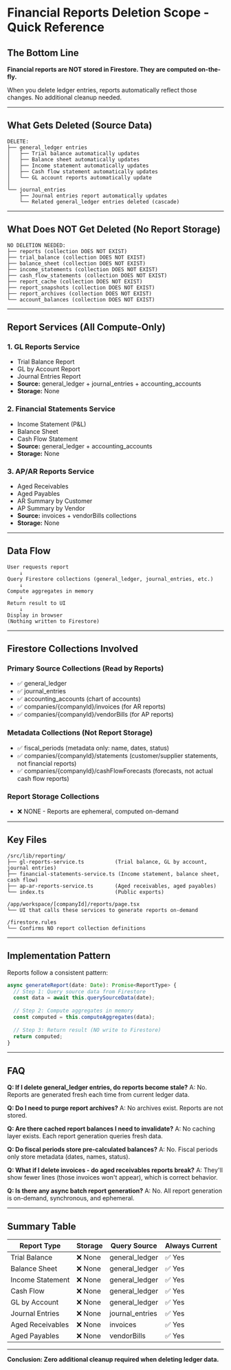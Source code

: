 # Financial Reports Deletion Scope - Quick Reference

## The Bottom Line

**Financial reports are NOT stored in Firestore. They are computed on-the-fly.**

When you delete ledger entries, reports automatically reflect those changes. No additional cleanup needed.

---

## What Gets Deleted (Source Data)

```
DELETE:
├── general_ledger entries
│   ├── Trial balance automatically updates
│   ├── Balance sheet automatically updates
│   ├── Income statement automatically updates
│   ├── Cash flow statement automatically updates
│   └── GL account reports automatically update
│
└── journal_entries
    ├── Journal entries report automatically updates
    └── Related general_ledger entries deleted (cascade)
```

---

## What Does NOT Get Deleted (No Report Storage)

```
NO DELETION NEEDED:
├── reports (collection DOES NOT EXIST)
├── trial_balance (collection DOES NOT EXIST)
├── balance_sheet (collection DOES NOT EXIST)
├── income_statements (collection DOES NOT EXIST)
├── cash_flow_statements (collection DOES NOT EXIST)
├── report_cache (collection DOES NOT EXIST)
├── report_snapshots (collection DOES NOT EXIST)
├── report_archives (collection DOES NOT EXIST)
└── account_balances (collection DOES NOT EXIST)
```

---

## Report Services (All Compute-Only)

### 1. GL Reports Service
- Trial Balance Report
- GL by Account Report
- Journal Entries Report
- **Source:** general_ledger + journal_entries + accounting_accounts
- **Storage:** None

### 2. Financial Statements Service
- Income Statement (P&L)
- Balance Sheet
- Cash Flow Statement
- **Source:** general_ledger + accounting_accounts
- **Storage:** None

### 3. AP/AR Reports Service
- Aged Receivables
- Aged Payables
- AR Summary by Customer
- AP Summary by Vendor
- **Source:** invoices + vendorBills collections
- **Storage:** None

---

## Data Flow

```
User requests report
    ↓
Query Firestore collections (general_ledger, journal_entries, etc.)
    ↓
Compute aggregates in memory
    ↓
Return result to UI
    ↓
Display in browser
(Nothing written to Firestore)
```

---

## Firestore Collections Involved

### Primary Source Collections (Read by Reports)
- ✅ general_ledger
- ✅ journal_entries
- ✅ accounting_accounts (chart of accounts)
- ✅ companies/{companyId}/invoices (for AR reports)
- ✅ companies/{companyId}/vendorBills (for AP reports)

### Metadata Collections (Not Report Storage)
- ✅ fiscal_periods (metadata only: name, dates, status)
- ✅ companies/{companyId}/statements (customer/supplier statements, not financial reports)
- ✅ companies/{companyId}/cashFlowForecasts (forecasts, not actual cash flow reports)

### Report Storage Collections
- ❌ NONE - Reports are ephemeral, computed on-demand

---

## Key Files

```
/src/lib/reporting/
├── gl-reports-service.ts          (Trial balance, GL by account, journal entries)
├── financial-statements-service.ts (Income statement, balance sheet, cash flow)
├── ap-ar-reports-service.ts       (Aged receivables, aged payables)
└── index.ts                       (Public exports)

/app/workspace/[companyId]/reports/page.tsx
└── UI that calls these services to generate reports on-demand

/firestore.rules
└── Confirms NO report collection definitions
```

---

## Implementation Pattern

Reports follow a consistent pattern:

```typescript
async generateReport(date: Date): Promise<ReportType> {
  // Step 1: Query source data from Firestore
  const data = await this.querySourceData(date);
  
  // Step 2: Compute aggregates in memory
  const computed = this.computeAggregates(data);
  
  // Step 3: Return result (NO write to Firestore)
  return computed;
}
```

---

## FAQ

**Q: If I delete general_ledger entries, do reports become stale?**
A: No. Reports are generated fresh each time from current ledger data.

**Q: Do I need to purge report archives?**
A: No archives exist. Reports are not stored.

**Q: Are there cached report balances I need to invalidate?**
A: No caching layer exists. Each report generation queries fresh data.

**Q: Do fiscal periods store pre-calculated balances?**
A: No. Fiscal periods only store metadata (dates, names, status).

**Q: What if I delete invoices - do aged receivables reports break?**
A: They'll show fewer lines (those invoices won't appear), which is correct behavior.

**Q: Is there any async batch report generation?**
A: No. All report generation is on-demand, synchronous, and ephemeral.

---

## Summary Table

| Report Type | Storage | Query Source | Always Current |
|-------------|---------|--------------|-----------------|
| Trial Balance | ❌ None | general_ledger | ✅ Yes |
| Balance Sheet | ❌ None | general_ledger | ✅ Yes |
| Income Statement | ❌ None | general_ledger | ✅ Yes |
| Cash Flow | ❌ None | general_ledger | ✅ Yes |
| GL by Account | ❌ None | general_ledger | ✅ Yes |
| Journal Entries | ❌ None | journal_entries | ✅ Yes |
| Aged Receivables | ❌ None | invoices | ✅ Yes |
| Aged Payables | ❌ None | vendorBills | ✅ Yes |

---

**Conclusion: Zero additional cleanup required when deleting ledger data.**

